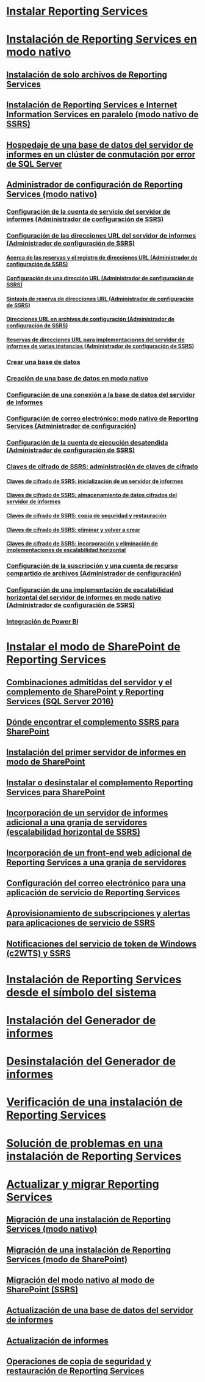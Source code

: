 # [Instalar Reporting Services](install-reporting-services.md)


# [Instalación de Reporting Services en modo nativo](install-reporting-services-native-mode-report-server.md)  
## [Instalación de solo archivos de Reporting Services](files-only-installation-reporting-services.md)  
## [Instalación de Reporting Services e Internet Information Services en paralelo (modo nativo de SSRS)](install-reporting-and-internet-information-services-side-by-side.md)  
## [Hospedaje de una base de datos del servidor de informes en un clúster de conmutación por error de SQL Server](host-a-report-server-database-in-a-sql-server-failover-cluster.md)  
## [Administrador de configuración de Reporting Services (modo nativo)](reporting-services-configuration-manager-native-mode.md)  
### [Configuración de la cuenta de servicio del servidor de informes (Administrador de configuración de SSRS)](configure-the-report-server-service-account-ssrs-configuration-manager.md)  
### [Configuración de las direcciones URL del servidor de informes (Administrador de configuración de SSRS)](configure-report-server-urls-ssrs-configuration-manager.md)  
#### [Acerca de las reservas y el registro de direcciones URL (Administrador de configuración de SSRS)](about-url-reservations-and-registration-ssrs-configuration-manager.md)  
#### [Configuración de una dirección URL (Administrador de configuración de SSRS)](configure-a-url-ssrs-configuration-manager.md)  
#### [Sintaxis de reserva de direcciones URL (Administrador de configuración de SSRS)](url-reservation-syntax-ssrs-configuration-manager.md)  
#### [Direcciones URL en archivos de configuración (Administrador de configuración de SSRS)](urls-in-configuration-files-ssrs-configuration-manager.md)  
#### [Reservas de direcciones URL para implementaciones del servidor de informes de varias instancias (Administrador de configuración de SSRS)](url-reservations-for-multi-instance-report-server-deployments.md)  
### [Crear una base de datos](ssrs-report-server-create-a-report-server-database.md)  
### [Creación de una base de datos en modo nativo](ssrs-report-server-create-a-native-mode-report-server-database.md)  
### [Configuración de una conexión a la base de datos del servidor de informes](configure-a-report-server-database-connection-ssrs-configuration-manager.md)  
### [Configuración de correo electrónico: modo nativo de Reporting Services (Administrador de configuración)](e-mail-settings-reporting-services-native-mode-configuration-manager.md)  
### [Configuración de la cuenta de ejecución desatendida (Administrador de configuración de SSRS)](configure-the-unattended-execution-account-ssrs-configuration-manager.md)  
### [Claves de cifrado de SSRS: administración de claves de cifrado](ssrs-encryption-keys-manage-encryption-keys.md)  
#### [Claves de cifrado de SSRS: inicialización de un servidor de informes](ssrs-encryption-keys-initialize-a-report-server.md)  
#### [Claves de cifrado de SSRS: almacenamiento de datos cifrados del servidor de informes](ssrs-encryption-keys-store-encrypted-report-server-data.md)  
#### [Claves de cifrado de SSRS: copia de seguridad y restauración](ssrs-encryption-keys-back-up-and-restore-encryption-keys.md)  
#### [Claves de cifrado de SSRS: eliminar y volver a crear](ssrs-encryption-keys-delete-and-re-create-encryption-keys.md)  
#### [Claves de cifrado de SSRS: incorporación y eliminación de implementaciones de escalabilidad horizontal](add-and-remove-encryption-keys-for-scale-out-deployment.md)  
### [Configuración de la suscripción y una cuenta de recurso compartido de archivos (Administrador de configuración)](subscription-settings-and-a-file-share-account-configuration-manager.md)  
### [Configuración de una implementación de escalabilidad horizontal del servidor de informes en modo nativo (Administrador de configuración de SSRS)](configure-a-native-mode-report-server-scale-out-deployment.md)  
### [Integración de Power BI](power-bi-report-server-integration-configuration-manager.md)  


# [Instalar el modo de SharePoint de Reporting Services](install-reporting-services-sharepoint-mode.md)  
## [Combinaciones admitidas del servidor y el complemento de SharePoint y Reporting Services (SQL Server 2016)](supported-combinations-of-sharepoint-and-reporting-services-server.md)  
## [Dónde encontrar el complemento SSRS para SharePoint](where-to-find-the-reporting-services-add-in-for-sharepoint-products.md)  
## [Instalación del primer servidor de informes en modo de SharePoint](install-the-first-report-server-in-sharepoint-mode.md)  
## [Instalar o desinstalar el complemento Reporting Services para SharePoint](install-or-uninstall-the-reporting-services-add-in-for-sharepoint.md)  
## [Incorporación de un servidor de informes adicional a una granja de servidores (escalabilidad horizontal de SSRS)](add-an-additional-report-server-to-a-farm-ssrs-scale-out.md)  
## [Incorporación de un front-end web adicional de Reporting Services a una granja de servidores](add-an-additional-reporting-services-web-front-end-to-a-farm.md)  
## [Configuración del correo electrónico para una aplicación de servicio de Reporting Services](configure-e-mail-for-a-reporting-services-service-application.md)
## [Aprovisionamiento de subscripciones y alertas para aplicaciones de servicio de SSRS](provision-subscriptions-and-alerts-for-ssrs-service-applications.md)  
## [Notificaciones del servicio de token de Windows (c2WTS) y SSRS](claims-to-windows-token-service-c2wts-and-reporting-services.md)  


# [Instalación de Reporting Services desde el símbolo del sistema](install-reporting-services-at-the-command-prompt.md)  
# [Instalación del Generador de informes](install-report-builder.md)  
# [Desinstalación del Generador de informes](uninstall-report-builder.md)  
# [Verificación de una instalación de Reporting Services](verify-a-reporting-services-installation.md)  
# [Solución de problemas en una instalación de Reporting Services](troubleshoot-a-reporting-services-installation.md)  


# [Actualizar y migrar Reporting Services](upgrade-and-migrate-reporting-services.md)  
## [Migración de una instalación de Reporting Services (modo nativo)](migrate-a-reporting-services-installation-native-mode.md)  
## [Migración de una instalación de Reporting Services (modo de SharePoint)](migrate-a-reporting-services-installation-sharepoint-mode.md)  
## [Migración del modo nativo al modo de SharePoint (SSRS)](native-to-sharepoint-migration-ssrs.md)  
## [Actualización de una base de datos del servidor de informes](upgrade-a-report-server-database.md)  
## [Actualización de informes](upgrade-reports.md)  
## [Operaciones de copia de seguridad y restauración de Reporting Services](backup-and-restore-operations-for-reporting-services.md)  
